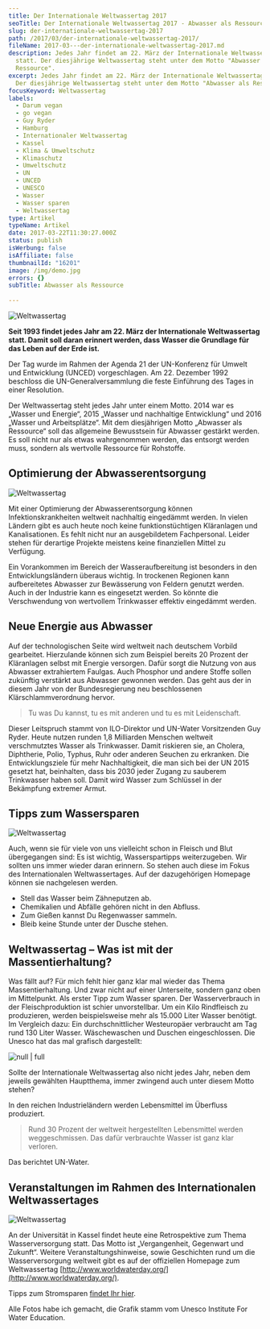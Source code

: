 ```yaml
---
title: Der Internationale Weltwassertag 2017
seoTitle: Der Internationale Weltwassertag 2017 - Abwasser als Ressource
slug: der-internationale-weltwassertag-2017
path: /2017/03/der-internationale-weltwassertag-2017/
fileName: 2017-03---der-internationale-weltwassertag-2017.md
description: Jedes Jahr findet am 22. März der Internationale Weltwassertag
  statt. Der diesjährige Weltwassertag steht unter dem Motto "Abwasser als
  Ressource".
excerpt: Jedes Jahr findet am 22. März der Internationale Weltwassertag statt.
  Der diesjährige Weltwassertag steht unter dem Motto "Abwasser als Ressource".
focusKeyword: Weltwassertag
labels:
  - Darum vegan
  - go vegan
  - Guy Ryder
  - Hamburg
  - Internationaler Weltwassertag
  - Kassel
  - Klima & Umweltschutz
  - Klimaschutz
  - Umweltschutz
  - UN
  - UNCED
  - UNESCO
  - Wasser
  - Wasser sparen
  - Weltwassertag
type: Artikel
typeName: Artikel
date: 2017-03-22T11:30:27.000Z
status: publish
isWerbung: false
isAffiliate: false
thumbnailId: "16201"
image: /img/demo.jpg
errors: {}
subTitle: Abwasser als Ressource
  
---
```


![Weltwassertag](http://cardamonchai.com/wp-content/uploads/2017/03/11153925974_fe91f672d3_z-640x425.jpg "Junge spielt im Wasser - München")

**Seit 1993 findet jedes Jahr am 22. März der Internationale Weltwassertag
statt. Damit soll daran erinnert werden, dass Wasser die Grundlage für das Leben
auf der Erde ist.**

Der Tag wurde im Rahmen der Agenda 21 der UN-Konferenz für Umwelt und
Entwicklung (UNCED) vorgeschlagen. Am 22. Dezember 1992 beschloss die
UN-Generalversammlung die feste Einführung des Tages in einer Resolution.

Der Weltwassertag steht jedes Jahr unter einem Motto. 2014 war es „Wasser und
Energie“, 2015 „Wasser und nachhaltige Entwicklung“ und 2016 „Wasser und
Arbeitsplätze“. Mit dem diesjährigen Motto „Abwasser als Ressource“ soll das
allgemeine Bewusstsein für Abwasser gestärkt werden. Es soll nicht nur als etwas
wahrgenommen werden, das entsorgt werden muss, sondern als wertvolle Ressource
für Rohstoffe.

## Optimierung der Abwasserentsorgung

![Weltwassertag](http://cardamonchai.com/wp-content/uploads/2017/03/16280045135_1e37efae08_z-640x427.jpg "Wasserfall in Sri Lanka")

Mit einer Optimierung der Abwasserentsorgung können Infektionskrankheiten
weltweit nachhaltig eingedämmt werden. In vielen Ländern gibt es auch heute noch
keine funktionstüchtigen Kläranlagen und Kanalisationen. Es fehlt nicht nur an
ausgebildetem Fachpersonal. Leider stehen für derartige Projekte meistens keine
finanziellen Mittel zu Verfügung.

Ein Vorankommen im Bereich der Wasseraufbereitung ist besonders in den
Entwicklungsländern überaus wichtig. In trockenen Regionen kann aufbereitetes
Abwasser zur Bewässerung von Feldern genutzt werden. Auch in der Industrie kann
es eingesetzt werden. So könnte die Verschwendung von wertvollem Trinkwasser
effektiv eingedämmt werden.

## Neue Energie aus Abwasser

Auf der technologischen Seite wird weltweit nach deutschem Vorbild gearbeitet.
Hierzulande können sich zum Beispiel bereits 20 Prozent der Kläranlagen selbst
mit Energie versorgen. Dafür sorgt die Nutzung von aus Abwasser extrahiertem
Faulgas. Auch Phosphor und andere Stoffe sollen zukünftig verstärkt aus Abwasser
gewonnen werden. Das geht aus der in diesem Jahr von der Bundesregierung neu
beschlossenen Klärschlammverordnung hervor.

> Tu was Du kannst, tu es mit anderen und tu es mit Leidenschaft.

Dieser Leitspruch stammt von ILO-Direktor und UN-Water Vorsitzenden Guy Ryder.
Heute nutzen runden 1,8 Milliarden Menschen weltweit verschmutztes Wasser als
Trinkwasser. Damit riskieren sie, an Cholera, Diphtherie, Polio, Typhus, Ruhr
oder anderen Seuchen zu erkranken. Die Entwicklungsziele für mehr
Nachhaltigkeit, die man sich bei der UN 2015 gesetzt hat, beinhalten, dass bis
2030 jeder Zugang zu sauberem Trinkwasser haben soll. Damit wird Wasser zum
Schlüssel in der Bekämpfung extremer Armut.

## Tipps zum Wassersparen

![Weltwassertag](http://cardamonchai.com/wp-content/uploads/2017/03/11626836573_824099e77e_z-640x427.jpg "Wasser in Bad Kissingen")

Auch, wenn sie für viele von uns vielleicht schon in Fleisch und Blut
übergegangen sind: Es ist wichtig, Wasserspartipps weiterzugeben. Wir sollten
uns immer wieder daran erinnern. So stehen auch diese im Fokus des
Internationalen Weltwassertages. Auf der dazugehörigen Homepage können sie
nachgelesen werden.

- Stell das Wasser beim Zähneputzen ab.
- Chemikalien und Abfälle gehören nicht in den Abfluss.
- Zum Gießen kannst Du Regenwasser sammeln.
- Bleib keine Stunde unter der Dusche stehen.

## Weltwassertag – Was ist mit der Massentierhaltung?

Was fällt auf? Für mich fehlt hier ganz klar mal wieder das Thema
Massentierhaltung. Und zwar nicht auf einer Unterseite, sondern ganz oben im
Mittelpunkt. Als erster Tipp zum Wasser sparen. Der Wasserverbrauch in der
Fleischproduktion ist schier unvorstellbar. Um ein Kilo Rindfleisch zu
produzieren, werden beispielsweise mehr als 15.000 Liter Wasser benötigt. Im
Vergleich dazu: Ein durchschnittlicher Westeuropäer verbraucht am Tag rund 130
Liter Wasser. Wäschewaschen und Duschen eingeschlossen. Die Unesco hat das mal
grafisch dargestellt:

![null | full](http://cardamonchai.com/wp-content/uploads/2017/03/wasserverbrauch_nahrungsmitteln_unesco_ihe_instforwatereducation.jpg)

Sollte der Internationale Weltwassertag also nicht jedes Jahr, neben dem jeweils
gewählten Hauptthema, immer zwingend auch unter diesem Motto stehen?

In den reichen Industrieländern werden Lebensmittel im Überfluss produziert.

> Rund 30 Prozent der weltweit hergestellten Lebensmittel werden weggeschmissen.
> Das dafür verbrauchte Wasser ist ganz klar verloren.

Das berichtet UN-Water.

## Veranstaltungen im Rahmen des Internationalen Weltwassertages

![Weltwassertag](http://cardamonchai.com/wp-content/uploads/2017/03/WWD-GENERIQ-CMJN_ger_2017_square-01-640x626.png)

An der Universität in Kassel findet heute eine Retrospektive zum Thema
Wasserversorgung statt. Das Motto ist „Vergangenheit, Gegenwart und Zukunft“.
Weitere Veranstaltungshinweise, sowie Geschichten rund um die Wasserversorgung
weltweit gibt es auf der offiziellen Homepage zum Weltwassertag
[http://www.worldwaterday.org/](http://www.worldwaterday.org/).

Tipps zum Stromsparen [findet Ihr hier](/2011/04/stromanbieter-wechseln/).

Alle Fotos habe ich gemacht, die Grafik stamm vom Unesco Institute For Water
Education.

  